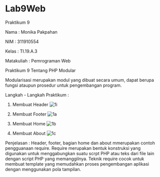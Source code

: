 # Lab9Web
Praktikum 9

Nama : Monika Pakpahan

NIM : 311910554

Kelas : TI.19.A.3

Matakuliah : Pemrograman Web

Praktikum 9 Tentang PHP Modular

Modularisasi merupakan modul yang dibuat secara umum, dapat berupa fungsi ataupun prosedur untuk pengembangan program.

Langkah - Langkah Praktikum :

1. Membuat Header
![1i](https://user-images.githubusercontent.com/59879254/121224492-d0ef2700-c8b2-11eb-87aa-78558d41bf02.png)

2. Membuat Footer
![1a](https://user-images.githubusercontent.com/59879254/121225144-70141e80-c8b3-11eb-89dc-1aebd1dddb12.png)

3. Membuat Home
![1b](https://user-images.githubusercontent.com/59879254/121225234-828e5800-c8b3-11eb-80cc-3fc3d0bbe321.png)

4. Membuat About
![1c](https://user-images.githubusercontent.com/59879254/121225275-8fab4700-c8b3-11eb-81bb-581d23758942.png)

Penjelasan : Header, footer, bagian home dan about mmerupakan contoh pengguanaan require. Require merupakan bentuk konstruksi yang digunakan untuk menggabungkan suatu scrpt PHP atau teks dari file lain dengan script PHP yang memanggilnya. Teknik require cocok untuk membuat template yang memudahkan proses pengembangan aplikasi dengan menggunakan pola tampilan.

